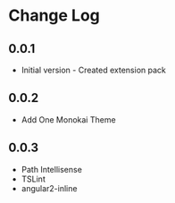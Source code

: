 # Change Log
## 0.0.1
- Initial version - Created extension pack
## 0.0.2
- Add One Monokai Theme
## 0.0.3
- Path Intellisense
- TSLint
- angular2-inline